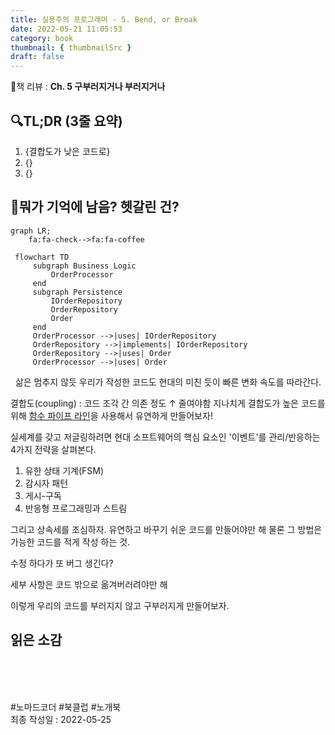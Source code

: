 ```yaml
---
title: 실용주의 프로그래머 - 5. Bend, or Break
date: 2022-05-21 11:05:53
category: book
thumbnail: { thumbnailSrc }
draft: false
---
```


📘책 리뷰 : **Ch. 5 구부러지거나 부러지거나**<br>

## 🔍TL;DR (3줄 요약)

1. {결합도가 낮은 코드로}
2. {}
3. {}

## 🤔뭐가 기억에 남음? 헷갈린 건?


```mermaid
graph LR;
    fa:fa-check-->fa:fa-coffee
```
```mermaid
 flowchart TD
     subgraph Business Logic
         OrderProcessor
     end
     subgraph Persistence
         IOrderRepository
         OrderRepository
         Order
     end
     OrderProcessor -->|uses| IOrderRepository
     OrderRepository -->|implements| IOrderRepository
     OrderRepository -->|uses| Order
     OrderProcessor -->|uses| Order
 ```
&nbsp;
삶은 멈추지 않듯 우리가 작성한 코드도 현대의 미친 듯이 빠른 변화 속도를 따라간다.

결합도(coupling) : 코드 조각 간 의존 정도
↑ 줄여야함
지나치게 결합도가 높은 코드를 위해 <u>함수 파이프 라인</u>을 사용해서 유연하게 만들어보자!

실세계를 갖고 저글링하려면 
현대 소프트웨어의 핵심 요소인 '이벤트'를 관리/반응하는 4가지 전략을 살펴본다.
1. 유한 상태 기계(FSM)
2. 감시자 패턴
3. 게시-구독
4. 반응형 프로그래밍과 스트림

그리고 상속세를 조심하자. 유연하고 바꾸기 쉬운 코드를 만들어야만 해
물론 그 방법은 가능한 코드를 적게 작성 하는 것.

수정 하다가 또 버그 생긴다?

세부 사항은 코드 밖으로 옮겨버러려야만 해

이렇게 우리의 코드를 부러지지 않고 구부러지게 만들어보자.

## 읽은 소감

&nbsp;

<br><br> #노마드코더 #북클럽 #노개북<br>
최종 작성일 : 2022-05-25

